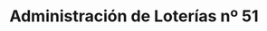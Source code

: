---
title: "Administración de Loterías nº 51"
url: /sevilla/administracion-de-loterias-no-51/
shop: lotería
---
